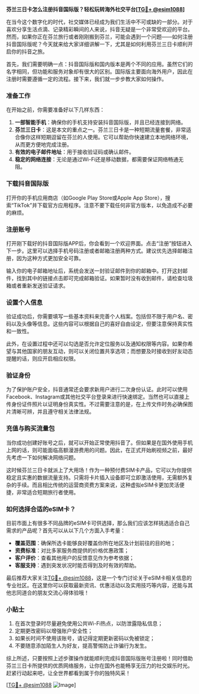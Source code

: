 **芬兰三日卡怎么注册抖音国际版？轻松玩转海外社交平台[[TG💪+ @esim1088](https://t.me/s/esim1088)]**

在当今这个数字化的时代，社交媒体已经成为我们生活中不可或缺的一部分。对于喜欢分享生活点滴、记录精彩瞬间的人来说，抖音无疑是一个非常受欢迎的平台。然而，如果你正在芬兰旅行或者刚刚搬到芬兰，可能会遇到一个问题——如何注册抖音国际版呢？今天就来给大家详细讲解一下，尤其是如何利用芬兰三日卡顺利开启你的抖音之旅。

首先，我们需要明确一点：抖音国际版和国内版本是两个不同的应用。虽然它们的名字相同，但功能和服务对象却有很大的区别。国际版主要面向海外用户，因此在注册时需要遵循一定的流程。接下来，我们就一步步教大家如何操作。

### 准备工作

在开始之前，你需要准备好以下几样东西：

1. **一部智能手机**：确保你的手机支持安装抖音国际版，并且已经连接到网络。
2. **芬兰三日卡**：这是本文的重点之一。芬兰三日卡是一种短期流量套餐，非常适合像你这样短期逗留在芬兰的人使用。它可以帮助你快速建立本地网络环境，从而更方便地完成注册。
3. **有效的电子邮件地址**：用于接收验证码或确认邮件。
4. **稳定的网络连接**：无论是通过Wi-Fi还是移动数据，都需要保证网络畅通无阻。

### 下载抖音国际版

打开你的手机应用商店（如Google Play Store或Apple App Store），搜索“TikTok”并下载官方应用程序。注意不要下载任何非官方版本，以免造成不必要的麻烦。

### 注册账号

打开刚下载好的抖音国际版APP后，你会看到一个欢迎界面。点击“注册”按钮进入下一步。这里可以选择手机号码注册或者邮箱注册两种方式。建议优先选择邮箱注册，因为这种方式更加安全可靠。

输入你的电子邮箱地址后，系统会发送一封验证邮件到你的邮箱中。打开这封邮件，找到其中的链接点击即可完成邮箱验证。如果暂时没有收到邮件，请检查垃圾箱或者重新发送验证请求。

### 设置个人信息

验证成功后，你需要填写一些基本资料来完善个人档案。包括但不限于用户名、密码以及头像等信息。这些内容可以根据自己的喜好自由设定，但要注意保持真实性和一致性。

此外，在设置过程中还可以勾选是否允许定位服务以及通知权限等内容。如果你希望与其他国家的朋友互动，则可以关闭位置共享选项；而想要及时接收到好友动态提醒的话，则应开启相应权限。

### 验证身份

为了保护账户安全，抖音通常还会要求新用户进行二次身份认证。此时可以使用Facebook、Instagram或其他社交平台登录来进行快速绑定。当然也可以直接上传身份证件照片以证明身份真实性。不过需要注意的是，在上传文件时务必确保图片清晰可辨，并且遵守相关法律法规。

### 充值与购买流量包

当你成功创建好账号之后，就可以开始正常使用抖音了。但如果是在国外使用手机上网的话，则可能面临高额漫游费用的问题。因此，在正式开始刷视频之前，最好先考虑一下如何解决网络问题。

这时候芬兰三日卡就派上了大用场！作为一种预付费SIM卡产品，它可以为你提供稳定且实惠的数据流量支持。只需将卡片插入设备即可立即激活使用，无需额外复杂的手续。而且相比传统的运营商资费方案来说，这种虚拟eSIM卡更加灵活便捷，非常适合短期旅行者使用。

### 如何选择合适的eSIM卡？

目前市面上有很多不同品牌的eSIM卡可供选择，那么我们应该怎样挑选适合自己需求的产品呢？首先可以从以下几个方面入手考量：

- **覆盖范围**：确保所选卡能够良好覆盖你所在地区及计划前往的目的地；
- **资费标准**：对比多家服务商提供的价格优惠政策；
- **客户评价**：查看其他用户的反馈意见作为参考依据；
- **客服支持**：遇到突发状况时能否得到及时有效的帮助。

最后推荐大家关注[TG💪+ @esim1088](https://t.me/s/esim1088)，这是一个专门讨论关于eSIM卡相关信息的专业社区。在这里你可以获取最新资讯、优惠活动以及实用技巧等内容，还能与其他志同道合的朋友交流心得体验哦！

### 小贴士

1. 在首次登录时尽量避免使用公共Wi-Fi热点，以防泄露隐私信息；
2. 定期更改密码以增强账户安全性；
3. 如果长时间不使用该账号，请记得定期更新密码以免被锁定；
4. 不要随意添加陌生人为好友，提高警惕防止诈骗行为发生。

综上所述，只要按照上述步骤操作就能顺利完成抖音国际版账号注册啦！同时借助芬兰三日卡所提供的优质网络服务，让你在国外也能畅享无压力的社交娱乐时光。赶紧行动起来吧，让全世界都看到属于你的独特风采！

[[TG💪+ @esim1088](https://t.me/s/esim1088) ![Image](https://i.postimg.cc/4NQfJmqS/Snipaste-2025-05-13-00-14-12.png)]